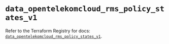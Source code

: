 # `data_opentelekomcloud_rms_policy_states_v1`

Refer to the Terraform Registry for docs: [`data_opentelekomcloud_rms_policy_states_v1`](https://registry.terraform.io/providers/opentelekomcloud/opentelekomcloud/1.36.29/docs/data-sources/rms_policy_states_v1).
